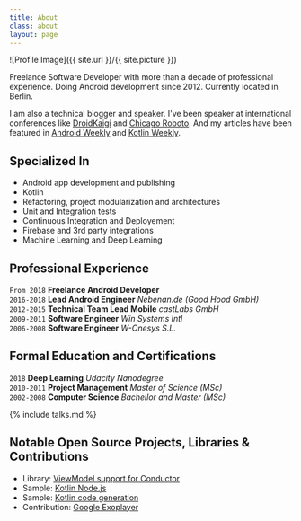 ```yaml
---
title: About
class: about
layout: page
---
```

![Profile Image]({{ site.url }}/{{ site.picture }})

Freelance Software Developer with more than a decade of professional experience.
Doing Android development since 2012. Currently located in Berlin.

I am also a technical blogger and speaker.
I've been speaker at international conferences like
[DroidKaigi](https://droidkaigi.jp) and
[Chicago Roboto](https://chicagoroboto.com/).
And my articles have
been featured in [Android Weekly](http://androidweekly.net/) and [Kotlin Weekly](http://www.kotlinweekly.net/).

<h2>Specialized In</h2>

<ul class="skill-list">
  <li>Android app development and publishing</li>
  <li>Kotlin</li>
  <li>Refactoring, project modularization and architectures</li>
  <li>Unit and Integration tests</li>
  <li>Continuous Integration and Deployement</li>
  <li>Firebase and 3rd party integrations</li>
  <li>Machine Learning and Deep Learning</li>
</ul>

## Professional Experience

`From 2018` **Freelance Android Developer**<br/>
`2016-2018` **Lead Android Engineer** _Nebenan.de (Good Hood GmbH)_<br/>
`2012-2015` **Technical Team Lead Mobile** _castLabs GmbH_<br/>
`2009-2011` **Software Engineer** _Win Systems Intl_<br/>
`2006-2008` **Software Engineer** _W-Onesys S.L._

## Formal Education and Certifications

`2018` **Deep Learning** _Udacity Nanodegree_<br/>
`2010-2011` **Project Management** _Master of Science (MSc)_<br/>
`2002-2008` **Computer Science** _Bachellor and Master (MSc)_

{% include talks.md %}

<h2>Notable Open Source Projects, Libraries & Contributions</h2>

<ul>
  <li>Library: <a href="https://github.com/miquelbeltran/conductor-viewmodel">ViewModel support for Conductor</a></li>
  <li>Sample: <a href="https://github.com/miquelbeltran/kotlin-node.js">Kotlin Node.js</a></li>
  <li>Sample: <a href="https://github.com/miquelbeltran/kotlin-code-gen-sample">Kotlin code generation</a></li>
  <li>Contribution: <a href="https://github.com/google/ExoPlayer/commits?author=miquelbeltran">Google Exoplayer</a></li>
</ul>

